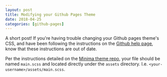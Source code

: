 ```yaml
---
layout: post
title: Modifying your Github Pages Theme
date: 2018-04-25
categories: [github-pages]
---
```


A short post! If you're having trouble changing your Github pages theme's CSS, and have been following the
instructions on the [Github help page](https://help.github.com/articles/customizing-css-and-html-in-your-jekyll-theme/#customizing-your-jekyll-themes-css), know that these
instructions are out of date.

Per the instructions detailed on the [Minima theme repo](https://github.com/jekyll/minima#customization), your file should be named `main.scss` and located directly under the `assets` directory. I.e. `<your-username>/assets/main.scss`.
